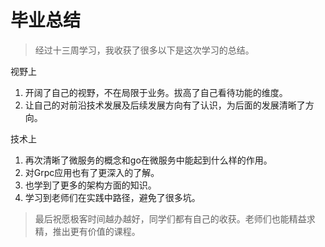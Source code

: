 # 毕业总结
> 经过十三周学习，我收获了很多以下是这次学习的总结。

视野上
1. 开阔了自己的视野，不在局限于业务。拔高了自己看待功能的维度。
2. 让自己的对前沿技术发展及后续发展方向有了认识，为后面的发展清晰了方向。

技术上
1. 再次清晰了微服务的概念和go在微服务中能起到什么样的作用。
2. 对Grpc应用也有了更深入的了解。
3. 也学到了更多的架构方面的知识。
4. 学习到老师们在实践中路径，避免了很多坑。

> 最后祝愿极客时间越办越好，同学们都有自己的收获。老师们也能精益求精，推出更有价值的课程。
